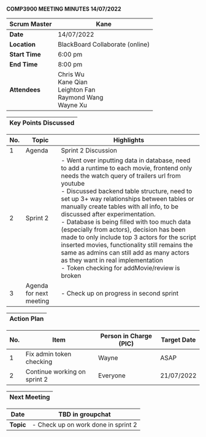 **COMP3900 MEETING MINUTES 14/07/2022**

| **Scrum Master** | Kane |
|---|---|
| **Date** | 14/07/2022 |
| **Location** | BlackBoard Collaborate (online) |  
| **Start Time**| 6:00 pm |
| **End Time** | 8:00 pm|
| **Attendees** | Chris Wu <br/> Kane Qian <br/> Leighton Fan <br/> Raymond Wang <br/> Wayne Xu |

| **Key Points Discussed** |
| --- |

| **No.** | **Topic** | **Highlights** |
| --- | --- | --- |
| 1 | Agenda| Sprint 2 Discussion |
| 2 | Sprint 2 |- Went over inputting data in database, need to add a runtime to each movie, frontend only needs the watch query of trailers url from youtube <br/> - Discussed backend table structure, need to set up 3+ way relationships between tables or manually create tables with all info, to be discussed after experimentation. <br/> - Database is being filled with too much data (especially from actors), decision has been made to only include top 3 actors for the script inserted movies, functionality still remains the same as admins can still add as many actors as they want in real implementation <br/> - Token checking for addMovie/review is broken |
| 3 | Agenda for next meeting | - Check up on progress in second sprint <br/>|

| **Action Plan** |
| --- |

| **No.** | **Item** | **Person in Charge (PIC)** | **Target Date** |
| --- | --- | --- | --- |
| 1 | Fix admin token checking | Wayne | ASAP |
| 2 | Continue working on sprint 2 | Everyone | 21/07/2022 |

| **Next Meeting** |
|---|
 
| **Date** | TBD in groupchat  |
|---|---|
| **Topic** | - Check up on work done in sprint 2 |
 
